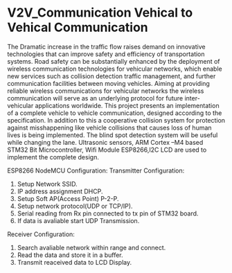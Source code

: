# V2V_Communication Vehical to Vehical Communication
The Dramatic increase in the traffic flow raises demand on innovative technologies that can improve
safety and efficiency of transportation systems. Road safety can be substantially enhanced by the
deployment of wireless communication technologies for vehicular networks, which enable new services
such as collision detection traffic management, and further communication facilities between moving
vehicles. Aiming at providing reliable wireless communications for vehicular networks the wireless
communication will serve as an underlying protocol for future inter-vehicular applications worldwide.
This project presents an implementation of a complete vehicle to vehicle communication, designed
according to the specification. In addition to this a cooperative collision system for protection against
misshappening like vehicle collisions that causes loss of human lives is being implemented. The blind
spot detection system will be useful while changing the lane. Ultrasonic sensors, ARM Cortex –M4
based STM32 Bit Microcontroller, Wifi Module ESP8266,I2C LCD are used to implement the complete
design.

ESP8266 NodeMCU Configuration:
Transmitter Configuration:
1. Setup Network SSID.
2. IP address assignment DHCP.
3. Setup Soft AP(Access Point) P-2-P.
4. Setup network protocol(UDP or TCP/IP).
5. Serial reading from Rx pin connected to tx pin of STM32 board.
6. If data is avaliable start UDP Transmission.

Receiver Configuration:
1. Search avaliable network within range and connect.
2. Read the data and store it in a buffer.
3. Transmit reaceived data to LCD Display.
